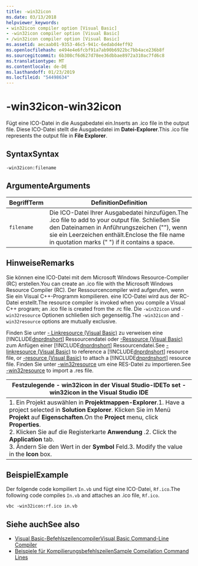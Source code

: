 ```yaml
---
title: -win32icon
ms.date: 03/13/2018
helpviewer_keywords:
- win32icon compiler option [Visual Basic]
- -win32icon compiler option [Visual Basic]
- /win32icon compiler option [Visual Basic]
ms.assetid: aecaab01-9353-46c5-941c-6edabd4eff92
ms.openlocfilehash: e494e4e6fcbf91a7ab90b6922bc7bb4ace236b8f
ms.sourcegitcommit: 6b308cf6d627d78ee36dbbae8972a310ac7fd6c8
ms.translationtype: MT
ms.contentlocale: de-DE
ms.lasthandoff: 01/23/2019
ms.locfileid: "54498634"
---
```

# <a name="-win32icon"></a><span data-ttu-id="73396-102">-win32icon</span><span class="sxs-lookup"><span data-stu-id="73396-102">-win32icon</span></span>
<span data-ttu-id="73396-103">Fügt eine ICO-Datei in die Ausgabedatei ein.</span><span class="sxs-lookup"><span data-stu-id="73396-103">Inserts an .ico file in the output file.</span></span> <span data-ttu-id="73396-104">Diese ICO-Datei stellt die Ausgabedatei im **Datei-Explorer**.</span><span class="sxs-lookup"><span data-stu-id="73396-104">This .ico file represents the output file in **File Explorer**.</span></span>  
  
## <a name="syntax"></a><span data-ttu-id="73396-105">Syntax</span><span class="sxs-lookup"><span data-stu-id="73396-105">Syntax</span></span>  
  
```  
-win32icon:filename  
```  
  
## <a name="arguments"></a><span data-ttu-id="73396-106">Argumente</span><span class="sxs-lookup"><span data-stu-id="73396-106">Arguments</span></span>  
  
|<span data-ttu-id="73396-107">Begriff</span><span class="sxs-lookup"><span data-stu-id="73396-107">Term</span></span>|<span data-ttu-id="73396-108">Definition</span><span class="sxs-lookup"><span data-stu-id="73396-108">Definition</span></span>|  
|---|---|  
|`filename`|<span data-ttu-id="73396-109">Die ICO-Datei Ihrer Ausgabedatei hinzufügen.</span><span class="sxs-lookup"><span data-stu-id="73396-109">The .ico file to add to your output file.</span></span> <span data-ttu-id="73396-110">Schließen Sie den Dateinamen in Anführungszeichen (""), wenn sie ein Leerzeichen enthält.</span><span class="sxs-lookup"><span data-stu-id="73396-110">Enclose the file name in quotation marks (" ") if it contains a space.</span></span>|  
  
## <a name="remarks"></a><span data-ttu-id="73396-111">Hinweise</span><span class="sxs-lookup"><span data-stu-id="73396-111">Remarks</span></span>  
 <span data-ttu-id="73396-112">Sie können eine ICO-Datei mit dem Microsoft Windows Resource-Compiler (RC) erstellen.</span><span class="sxs-lookup"><span data-stu-id="73396-112">You can create an .ico file with the Microsoft Windows Resource Compiler (RC).</span></span> <span data-ttu-id="73396-113">Der Ressourcencompiler wird aufgerufen, wenn Sie ein Visual C++-Programm kompilieren. eine ICO-Datei wird aus der RC-Datei erstellt.</span><span class="sxs-lookup"><span data-stu-id="73396-113">The resource compiler is invoked when you compile a Visual C++ program; an .ico file is created from the .rc file.</span></span> <span data-ttu-id="73396-114">Die `-win32icon` und `-win32resource` Optionen schließen sich gegenseitig.</span><span class="sxs-lookup"><span data-stu-id="73396-114">The `-win32icon` and `-win32resource` options are mutually exclusive.</span></span>  
  
 <span data-ttu-id="73396-115">Finden Sie unter [- Linkresource (Visual Basic)](../../../visual-basic/reference/command-line-compiler/linkresource.md) zu verweisen eine [!INCLUDE[dnprdnshort](~/includes/dnprdnshort-md.md)] Ressourcendatei oder [-Ressource (Visual Basic)](../../../visual-basic/reference/command-line-compiler/resource.md) zum Anfügen einer [!INCLUDE[dnprdnshort](~/includes/dnprdnshort-md.md)] Ressourcendatei.</span><span class="sxs-lookup"><span data-stu-id="73396-115">See [-linkresource (Visual Basic)](../../../visual-basic/reference/command-line-compiler/linkresource.md) to reference a [!INCLUDE[dnprdnshort](~/includes/dnprdnshort-md.md)] resource file, or [-resource (Visual Basic)](../../../visual-basic/reference/command-line-compiler/resource.md) to attach a [!INCLUDE[dnprdnshort](~/includes/dnprdnshort-md.md)] resource file.</span></span> <span data-ttu-id="73396-116">Finden Sie unter [-win32resource](../../../visual-basic/reference/command-line-compiler/win32resource.md) um eine RES-Datei zu importieren.</span><span class="sxs-lookup"><span data-stu-id="73396-116">See [-win32resource](../../../visual-basic/reference/command-line-compiler/win32resource.md) to import a .res file.</span></span>  
  
|<span data-ttu-id="73396-117">Festzulegende - win32icon in der Visual Studio-IDE</span><span class="sxs-lookup"><span data-stu-id="73396-117">To set -win32icon in the Visual Studio IDE</span></span>|  
|---|  
|<span data-ttu-id="73396-118">1.  Ein Projekt auswählen in **Projektmappen-Explorer**.</span><span class="sxs-lookup"><span data-stu-id="73396-118">1.  Have a project selected in **Solution Explorer**.</span></span> <span data-ttu-id="73396-119">Klicken Sie im Menü **Projekt** auf **Eigenschaften**.</span><span class="sxs-lookup"><span data-stu-id="73396-119">On the **Project** menu, click **Properties**.</span></span> <br /><span data-ttu-id="73396-120">2.  Klicken Sie auf die Registerkarte **Anwendung** .</span><span class="sxs-lookup"><span data-stu-id="73396-120">2.  Click the **Application** tab.</span></span><br /><span data-ttu-id="73396-121">3.  Ändern Sie den Wert in der **Symbol** Feld.</span><span class="sxs-lookup"><span data-stu-id="73396-121">3.  Modify the value in the **Icon** box.</span></span>|  
  
## <a name="example"></a><span data-ttu-id="73396-122">Beispiel</span><span class="sxs-lookup"><span data-stu-id="73396-122">Example</span></span>  
 <span data-ttu-id="73396-123">Der folgende code kompiliert `In.vb` und fügt eine ICO-Datei, `Rf.ico`.</span><span class="sxs-lookup"><span data-stu-id="73396-123">The following code compiles `In.vb` and attaches an .ico file, `Rf.ico`.</span></span>  
  
```console
vbc -win32icon:rf.ico in.vb  
```  
  
## <a name="see-also"></a><span data-ttu-id="73396-124">Siehe auch</span><span class="sxs-lookup"><span data-stu-id="73396-124">See also</span></span>
- [<span data-ttu-id="73396-125">Visual Basic-Befehlszeilencompiler</span><span class="sxs-lookup"><span data-stu-id="73396-125">Visual Basic Command-Line Compiler</span></span>](../../../visual-basic/reference/command-line-compiler/index.md)
- [<span data-ttu-id="73396-126">Beispiele für Kompilierungsbefehlszeilen</span><span class="sxs-lookup"><span data-stu-id="73396-126">Sample Compilation Command Lines</span></span>](../../../visual-basic/reference/command-line-compiler/sample-compilation-command-lines.md)
